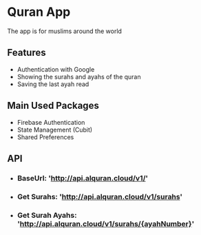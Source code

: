 # Quran App
The app is for muslims around the world

## Features
- Authentication with Google
- Showing the surahs and ayahs of the quran
- Saving the last ayah read

## Main Used Packages
- Firebase Authentication
- State Management (Cubit)
- Shared Preferences

## API
 - ### BaseUrl: 'http://api.alquran.cloud/v1/'
 - ### Get Surahs: 'http://api.alquran.cloud/v1/surahs'
 - ### Get Surah Ayahs: 'http://api.alquran.cloud/v1/surahs/{ayahNumber}'

